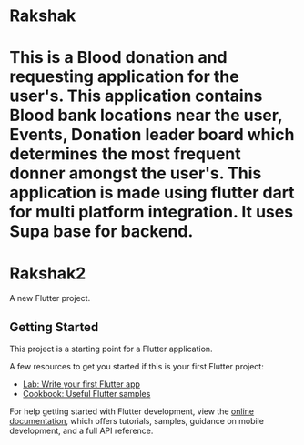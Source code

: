 
# Rakshak
This is a Blood donation and requesting application for the user's. This application contains Blood bank locations near the user, Events, Donation leader board which determines the most frequent donner amongst the user's. This application is made using flutter dart for multi platform integration. It uses Supa base for backend.
=======
# Rakshak2

A new Flutter project.

## Getting Started

This project is a starting point for a Flutter application.

A few resources to get you started if this is your first Flutter project:

- [Lab: Write your first Flutter app](https://docs.flutter.dev/get-started/codelab)
- [Cookbook: Useful Flutter samples](https://docs.flutter.dev/cookbook)

For help getting started with Flutter development, view the
[online documentation](https://docs.flutter.dev/), which offers tutorials,
samples, guidance on mobile development, and a full API reference.

